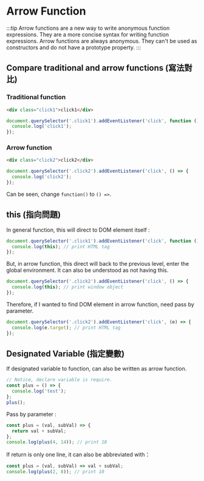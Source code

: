 # Arrow Function

:::tip
Arrow functions are a new way to write anonymous function expressions. They are a more concise syntax for writing function expressions. Arrow functions are always anonymous. They can't be used as constructors and do not have a prototype property.
:::

## Compare traditional and arrow functions (寫法對比)

### Traditional function

```html
<div class="click1">click1</div>
```

```js
document.querySelector('.click1').addEventListener('click', function () {
  console.log('click1');
});
```

### Arrow function

```html
<div class="click2">click2</div>
```

```js
document.querySelector('.click2').addEventListener('click', () => {
  console.log('click2');
});
```

Can be seen, change `function()` to `() =>`.

## this (指向問題)

In general function, this will direct to DOM element itself :

```js
document.querySelector('.click1').addEventListener('click', function () {
  console.log(this); // print HTML tag
});
```

But, in arrow function, this direct will back to the previous level, enter the global environment. It can also be understood as not having this.

```js
document.querySelector('.click2').addEventListener('click', () => {
  console.log(this); // print window object
});
```

Therefore, if I wanted to find DOM element in arrow function, need pass by parameter.

```js
document.querySelector('.click2').addEventListener('click', (e) => {
  console.log(e.target); // print HTML tag
});
```

## Designated Variable (指定變數)

If designated variable to function, can also be written as arrow function.

```js
// Notice, declare variable is require.
const plus = () => {
  console.log('test');
};
plus();
```

Pass by parameter :

```js
const plus = (val, subVal) => {
  return val + subVal;
};
console.log(plus(4, 14)); // print 18
```

If return is only one line, it can also be abbreviated with：

```js
const plus = (val, subVal) => val + subVal;
console.log(plus(2, 8)); // print 10
```

